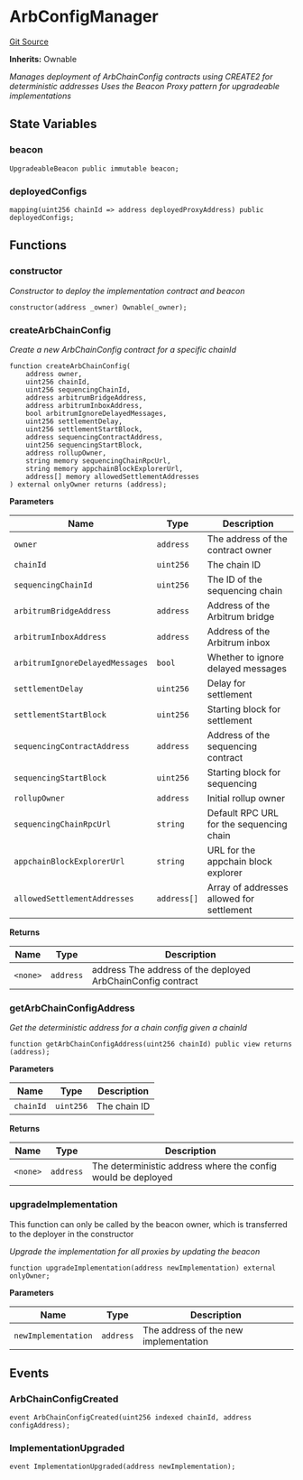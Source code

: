 # ArbConfigManager
[Git Source](https://github.com/SyndicateProtocol/metabased-rollup/blob/63941b4c3f2f1cd214f76245ed2d624869358aba/src/config/ArbConfigManager.sol)

**Inherits:**
Ownable

*Manages deployment of ArbChainConfig contracts using CREATE2 for deterministic addresses
Uses the Beacon Proxy pattern for upgradeable implementations*


## State Variables
### beacon

```solidity
UpgradeableBeacon public immutable beacon;
```


### deployedConfigs

```solidity
mapping(uint256 chainId => address deployedProxyAddress) public deployedConfigs;
```


## Functions
### constructor

*Constructor to deploy the implementation contract and beacon*


```solidity
constructor(address _owner) Ownable(_owner);
```

### createArbChainConfig

*Create a new ArbChainConfig contract for a specific chainId*


```solidity
function createArbChainConfig(
    address owner,
    uint256 chainId,
    uint256 sequencingChainId,
    address arbitrumBridgeAddress,
    address arbitrumInboxAddress,
    bool arbitrumIgnoreDelayedMessages,
    uint256 settlementDelay,
    uint256 settlementStartBlock,
    address sequencingContractAddress,
    uint256 sequencingStartBlock,
    address rollupOwner,
    string memory sequencingChainRpcUrl,
    string memory appchainBlockExplorerUrl,
    address[] memory allowedSettlementAddresses
) external onlyOwner returns (address);
```
**Parameters**

|Name|Type|Description|
|----|----|-----------|
|`owner`|`address`|The address of the contract owner|
|`chainId`|`uint256`|The chain ID|
|`sequencingChainId`|`uint256`|The ID of the sequencing chain|
|`arbitrumBridgeAddress`|`address`|Address of the Arbitrum bridge|
|`arbitrumInboxAddress`|`address`|Address of the Arbitrum inbox|
|`arbitrumIgnoreDelayedMessages`|`bool`|Whether to ignore delayed messages|
|`settlementDelay`|`uint256`|Delay for settlement|
|`settlementStartBlock`|`uint256`|Starting block for settlement|
|`sequencingContractAddress`|`address`|Address of the sequencing contract|
|`sequencingStartBlock`|`uint256`|Starting block for sequencing|
|`rollupOwner`|`address`|Initial rollup owner|
|`sequencingChainRpcUrl`|`string`|Default RPC URL for the sequencing chain|
|`appchainBlockExplorerUrl`|`string`|URL for the appchain block explorer|
|`allowedSettlementAddresses`|`address[]`|Array of addresses allowed for settlement|

**Returns**

|Name|Type|Description|
|----|----|-----------|
|`<none>`|`address`|address The address of the deployed ArbChainConfig contract|


### getArbChainConfigAddress

*Get the deterministic address for a chain config given a chainId*


```solidity
function getArbChainConfigAddress(uint256 chainId) public view returns (address);
```
**Parameters**

|Name|Type|Description|
|----|----|-----------|
|`chainId`|`uint256`|The chain ID|

**Returns**

|Name|Type|Description|
|----|----|-----------|
|`<none>`|`address`|The deterministic address where the config would be deployed|


### upgradeImplementation

This function can only be called by the beacon owner, which is transferred
to the deployer in the constructor

*Upgrade the implementation for all proxies by updating the beacon*


```solidity
function upgradeImplementation(address newImplementation) external onlyOwner;
```
**Parameters**

|Name|Type|Description|
|----|----|-----------|
|`newImplementation`|`address`|The address of the new implementation|


## Events
### ArbChainConfigCreated

```solidity
event ArbChainConfigCreated(uint256 indexed chainId, address configAddress);
```

### ImplementationUpgraded

```solidity
event ImplementationUpgraded(address newImplementation);
```

